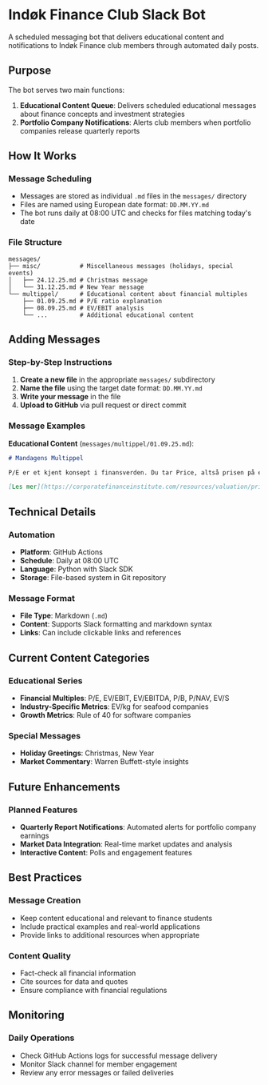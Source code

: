 # Indøk Finance Club Slack Bot

A scheduled messaging bot that delivers educational content and notifications to Indøk Finance club members through automated daily posts.

## Purpose

The bot serves two main functions:
1. **Educational Content Queue**: Delivers scheduled educational messages about finance concepts and investment strategies
2. **Portfolio Company Notifications**: Alerts club members when portfolio companies release quarterly reports

## How It Works

### Message Scheduling
- Messages are stored as individual `.md` files in the `messages/` directory
- Files are named using European date format: `DD.MM.YY.md`
- The bot runs daily at 08:00 UTC and checks for files matching today's date

### File Structure
```
messages/
├── misc/           # Miscellaneous messages (holidays, special events)
│   ├── 24.12.25.md # Christmas message
│   └── 31.12.25.md # New Year message
└── multippel/      # Educational content about financial multiples
    ├── 01.09.25.md # P/E ratio explanation
    ├── 08.09.25.md # EV/EBIT analysis
    └── ...         # Additional educational content
```

## Adding Messages

### Step-by-Step Instructions
1. **Create a new file** in the appropriate `messages/` subdirectory
2. **Name the file** using the target date format: `DD.MM.YY.md`
3. **Write your message** in the file
4. **Upload to GitHub** via pull request or direct commit

### Message Examples

**Educational Content** (`messages/multippel/01.09.25.md`):
```markdown
# Mandagens Multippel

P/E er et kjent konsept i finansverden. Du tar Price, altså prisen på en aksje, og deler den på Earnings, som er det årlige resultatet pr. aksje.

[Les mer](https://corporatefinanceinstitute.com/resources/valuation/price-earnings-ratio/)
```

## Technical Details

### Automation
- **Platform**: GitHub Actions
- **Schedule**: Daily at 08:00 UTC
- **Language**: Python with Slack SDK
- **Storage**: File-based system in Git repository

### Message Format
- **File Type**: Markdown (`.md`)
- **Content**: Supports Slack formatting and markdown syntax
- **Links**: Can include clickable links and references

## Current Content Categories

### Educational Series
- **Financial Multiples**: P/E, EV/EBIT, EV/EBITDA, P/B, P/NAV, EV/S
- **Industry-Specific Metrics**: EV/kg for seafood companies
- **Growth Metrics**: Rule of 40 for software companies

### Special Messages
- **Holiday Greetings**: Christmas, New Year
- **Market Commentary**: Warren Buffett-style insights

## Future Enhancements

### Planned Features
- **Quarterly Report Notifications**: Automated alerts for portfolio company earnings
- **Market Data Integration**: Real-time market updates and analysis
- **Interactive Content**: Polls and engagement features

## Best Practices

### Message Creation
- Keep content educational and relevant to finance students
- Include practical examples and real-world applications
- Provide links to additional resources when appropriate

### Content Quality
- Fact-check all financial information
- Cite sources for data and quotes
- Ensure compliance with financial regulations

## Monitoring

### Daily Operations
- Check GitHub Actions logs for successful message delivery
- Monitor Slack channel for member engagement
- Review any error messages or failed deliveries